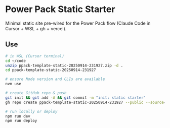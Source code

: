 # Power Pack Static Starter

Minimal static site pre-wired for the Power Pack flow (Claude Code in Cursor + WSL + gh + vercel).

## Use

```bash
# in WSL (Cursor terminal)
cd ~/code
unzip ppack-template-static-20250914-231927.zip -d .
cd ppack-template-static-20250914-231927

# ensure Node version and CLIs are available
nvm use

# create GitHub repo & push
git init && git add -A && git commit -m "init: static starter"
gh repo create ppack-template-static-20250914-231927 --public --source=. --remote=origin --push

# run locally or deploy
npm run dev
npm run deploy
```